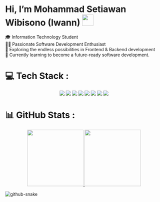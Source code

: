 # Hi, I’m Mohammad Setiawan Wibisono (Iwann) <img src="https://user-images.githubusercontent.com/10743728/100195412-e2ca3780-2f29-11eb-98b0-26af8496f704.gif" width="36px" /> 

🎓 Information Technology Student <br> 🧑‍💻 Passionate Software Development Enthusiast <br> 🚀 Exploring the endless possibilities in Frontend & Backend development <br> 🌱 Currently learning to become a future-ready software development.

# 💻 Tech Stack :

<p align="center"> 
  <img src="https://img.shields.io/badge/html5-E34F26?style=for-the-badge&logo=html5&logoColor=white"/>  
  <img src="https://img.shields.io/badge/css3-%231572B6.svg?style=for-the-badge&logo=css3&logoColor=white"/>
  <img src="https://img.shields.io/badge/javascript-ccaa30?style=for-the-badge&logo=javascript&logoColor=white"/>
<!--   <img src="https://img.shields.io/badge/go-00599C?style=for-the-badge&logo=go&logoColor=white"/> -->
  <img src="https://img.shields.io/badge/php-%23777BB4.svg?style=for-the-badge&logo=php&logoColor=white"/>
  <img src="https://img.shields.io/badge/Laravel-dd1100?style=for-the-badge&logo=laravel&logoColor=white"/>
<!--   <img src="https://img.shields.io/badge/c%23-%23239120.svg?style=for-the-badge&logo=c-sharp&logoColor=white"/>
  <img src="https://img.shields.io/badge/.NET-5C2D91?style=for-the-badge&logo=.net&logoColor=white"/> -->
  <img src="https://img.shields.io/badge/mysql-00f?style=for-the-badge&logo=mysql&logoColor=white"/>
  <img src="https://img.shields.io/badge/postgres-316192?style=for-the-badge&logo=postgresql&logoColor=white"/>
  <img src="https://img.shields.io/badge/git-F05033?style=for-the-badge&logo=git&logoColor=white"/>
</p>

# 📊 GitHub Stats :
<p align="center">
  <a href="https://github.com/SuperWann">
  <img height="180em" src="https://github-readme-streak-stats.herokuapp.com/?user=SuperWann&theme=algolia&hide_border=false"/>
</a>
<a href="https://github.com/SuperWann">
  <img height="180em"  src="https://github-readme-stats-eight-theta.vercel.app/api/top-langs/?username=SuperWann&layout=compact&langs_count=8&theme=algolia"/>
</a>
</p>

<picture>
  <source media="(prefers-color-scheme: dark)" srcset="https://raw.githubusercontent.com/SuperWann/SuperWann/output/github-snake-dark.svg" />
  <source media="(prefers-color-scheme: light)" srcset="https://raw.githubusercontent.com/SuperWann/SuperWann/output/github-snake.svg" />
  <img alt="github-snake" src="https://raw.githubusercontent.com/tobiasmeyhoefer/tobiasmeyhoefer/output/github-snake.svg" />
</picture>
